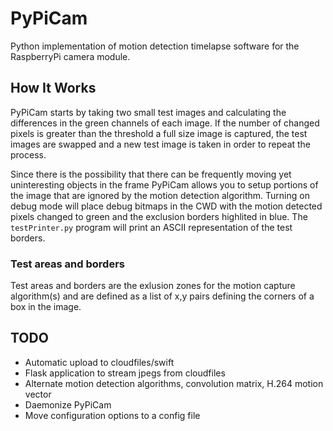 PyPiCam
=======

Python implementation of motion detection timelapse software for the
RaspberryPi camera module.

How It Works
------------

PyPiCam starts by taking two small test images and calculating the
differences in the green channels of each image. If the number of changed
pixels is greater than the threshold a full size image is captured, the
test images are swapped and a new test image is taken in order to repeat
the process.

Since there is the possibility that there can be frequently moving yet
uninteresting objects in the frame PyPiCam allows you to setup portions
of the image that are ignored by the motion detection algorithm. Turning
on debug mode will place debug bitmaps in the CWD with the motion detected
pixels changed to green and the exclusion borders highlited in blue. The
`testPrinter.py` program will print an ASCII representation of the test
borders.

### Test areas and borders

Test areas and borders are the exlusion zones for the motion capture
algorithm(s) and are defined as a list of x,y pairs defining the corners
of a box in the image.

TODO
----
* Automatic upload to cloudfiles/swift
* Flask application to stream jpegs from cloudfiles
* Alternate motion detection algorithms, convolution matrix, H.264 motion
  vector
* Daemonize PyPiCam
* Move configuration options to a config file

